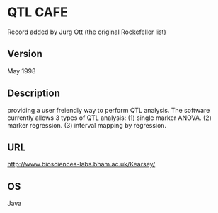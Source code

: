 # QTL CAFE
Record added by Jurg Ott (the original Rockefeller list)

## Version
May 1998

## Description
providing a user freiendly way to perform QTL analysis. The software currently allows 3 types of QTL analysis: (1) single marker ANOVA. (2) marker regression. (3) interval mapping by regression.

## URL
http://www.biosciences-labs.bham.ac.uk/Kearsey/

## OS
Java